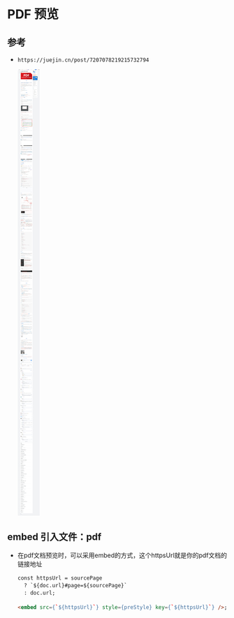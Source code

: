 # PDF 预览

## 参考

+ `https://juejin.cn/post/7207078219215732794`

  ![](./PDF%E9%A2%84%E8%A7%88.jpeg)

## embed 引入文件：pdf

+ 在pdf文档预览时，可以采用embed的方式，这个httpsUrl就是你的pdf文档的链接地址

  ```html
  const httpsUrl = sourcePage
    ? `${doc.url}#page=${sourcePage}`
    : doc.url;

  <embed src={`${httpsUrl}`} style={preStyle} key={`${httpsUrl}`} />;
  ```
